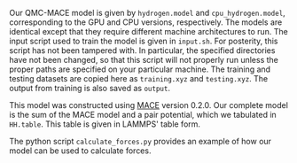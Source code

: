 Our QMC-MACE model is given by `hydrogen.model` and `cpu_hydrogen.model`, corresponding to the GPU and CPU versions, respectively. The models are identical except that they require different machine architectures to run. The input script used to train the model is given in `input.sh`. For posterity, this script has not been tampered with. In particular, the specified directories have not been changed, so that this script will not properly run unless the proper paths are specified on your particular machine. The training and testing datasets are copied here as `training.xyz` and `testing.xyz`. The output from training is also saved as `output`.

This model was constructed using [MACE](https://github.com/ACEsuit/mace) version 0.2.0. Our complete model is the sum of the MACE model and a pair potential, which we tabulated in `HH.table`. This table is given in LAMMPS' table form.

The python script `calculate_forces.py` provides an example of how our model can be used to calculate forces.
